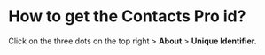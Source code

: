 # How to get the Contacts Pro id?

<p class="no-margin">Click on the three dots on the top right &gt; <b>About</b> &gt; <b>Unique Identifier.</b></p>

<Intercom />
<Hubspot />
<Clarity />
<GoogleAnalytics />

